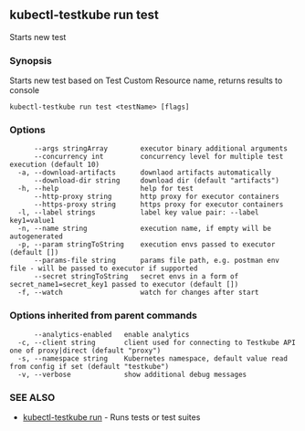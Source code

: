 ## kubectl-testkube run test

Starts new test

### Synopsis

Starts new test based on Test Custom Resource name, returns results to console

```
kubectl-testkube run test <testName> [flags]
```

### Options

```
      --args stringArray        executor binary additional arguments
      --concurrency int         concurrency level for multiple test execution (default 10)
  -a, --download-artifacts      downlaod artifacts automatically
      --download-dir string     download dir (default "artifacts")
  -h, --help                    help for test
      --http-proxy string       http proxy for executor containers
      --https-proxy string      https proxy for executor containers
  -l, --label strings           label key value pair: --label key1=value1
  -n, --name string             execution name, if empty will be autogenerated
  -p, --param stringToString    execution envs passed to executor (default [])
      --params-file string      params file path, e.g. postman env file - will be passed to executor if supported
      --secret stringToString   secret envs in a form of secret_name1=secret_key1 passed to executor (default [])
  -f, --watch                   watch for changes after start
```

### Options inherited from parent commands

```
      --analytics-enabled   enable analytics
  -c, --client string       client used for connecting to Testkube API one of proxy|direct (default "proxy")
  -s, --namespace string    Kubernetes namespace, default value read from config if set (default "testkube")
  -v, --verbose             show additional debug messages
```

### SEE ALSO

* [kubectl-testkube run](kubectl-testkube_run.md)	 - Runs tests or test suites

